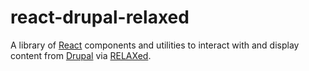 react-drupal-relaxed
====================

A library of [React][] components and utilities to interact with and
display content from [Drupal][] via [RELAXed][].

[Drupal]: https://www.drupal.org/
[RELAXed]: https://www.drupal.org/project/relaxed "RELAXed Web Services"
[React]: http://reactjs.com/
